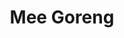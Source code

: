 ---
title: Mee Goreng
tags: ["dinner"]
ingredients:
  - Boneless chicken (optional)
  - 3 TBS oil
  - 3 eggs
  - 1 onion, finely chopped
  - 1/2 cabbage, finely shredded (approx. 4 cups)
  - 2 carrots, thinly sliced with a peeler
  - 3 spring onions
  - 400g pre-cooked egg noodles or udon noodles
  - 1 TBS oyster sauce
  - 2 TBS soy sauce
  - 2 TBS sweet chilli sauce
  - To serve - coriander, roasted peanuts or cashews, and lemon wedges
method:
  - Cook chicken in 1cm strips in an oiled pan until browned. Set aside.
  - Lightly whisk eggs with a pinch of salt. Pour into the pan and cook, cutting into strips with a fish slice. Set aside.
  - Heat oil in a large pan and stir-fry onion and cabbage for about 3 minutes until wilted.
  - Add carrots and spring onions. Stir-fry for another 2 minutes.
  - Pour boiling water over noodles to loosen, then drain.
  - Add noodles to the pan with vegetables. Add oyster sauce, soy sauce, and sweet chilli sauce. Toss to coat everything evenly.
  - Serve topped with egg strips and chicken. Add coriander, roasted nuts, and lemon wedges on the side. Optional - extra sweet chilli sauce.
---